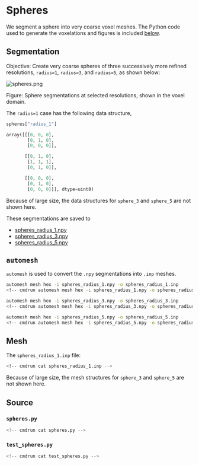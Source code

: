 # Spheres

We segment a sphere into very coarse voxel meshes.
The Python code used to generate the voxelations and figures
is included [below](#source).

## Segmentation

Objective: Create very coarse spheres of three successively more refined
resolutions, `radius=1`, `radius=3`, and `radius=5`, as shown below:

![spheres.png](spheres.png)

Figure: Sphere segmentations at selected resolutions, shown in the voxel domain.

The `radius=1` case has the following data structure,

```python
spheres["radius_1"]

array([[[0, 0, 0],
        [0, 1, 0],
        [0, 0, 0]],

       [[0, 1, 0],
        [1, 1, 1],
        [0, 1, 0]],

       [[0, 0, 0],
        [0, 1, 0],
        [0, 0, 0]]], dtype=uint8)
```

Because of large size, the data structures for `sphere_3` and
`sphere_5` are not shown here.

These segmentations are saved to

* [spheres_radius_1.npy](spheres_radius_1.npy)
* [spheres_radius_3.npy](spheres_radius_3.npy)
* [spheres_radius_5.npy](spheres_radius_5.npy)

## `automesh`

`automesh` is used to convert the `.npy` segmentations into `.inp` meshes.

```sh
automesh mesh hex -i spheres_radius_1.npy -o spheres_radius_1.inp
<!-- cmdrun automesh mesh hex -i spheres_radius_1.npy -o spheres_radius_1.inp | ansifilter -->
```

```sh
automesh mesh hex -i spheres_radius_3.npy -o spheres_radius_3.inp
<!-- cmdrun automesh mesh hex -i spheres_radius_3.npy -o spheres_radius_3.inp | ansifilter -->
```

```sh
automesh mesh hex -i spheres_radius_5.npy -o spheres_radius_5.inp
<!-- cmdrun automesh mesh hex -i spheres_radius_5.npy -o spheres_radius_5.inp | ansifilter -->
```

## Mesh

The `spheres_radius_1.inp` file:

```sh
<!-- cmdrun cat spheres_radius_1.inp -->
```

Because of large size, the mesh structures for `sphere_3` and
`sphere_5` are not shown here.

## Source

### `spheres.py`

```python
<!-- cmdrun cat spheres.py -->
```

### `test_spheres.py`

```python
<!-- cmdrun cat test_spheres.py -->
```
